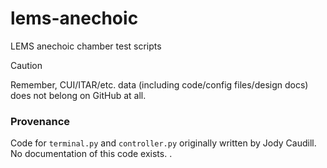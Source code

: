 # lems-anechoic
LEMS anechoic chamber test scripts

> [!CAUTION]  
> Remember, CUI/ITAR/etc. data (including code/config files/design docs) does not belong on GitHub at all.

### Provenance

Code for `terminal.py` and `controller.py` originally written by Jody Caudill. No documentation of this code exists.
.